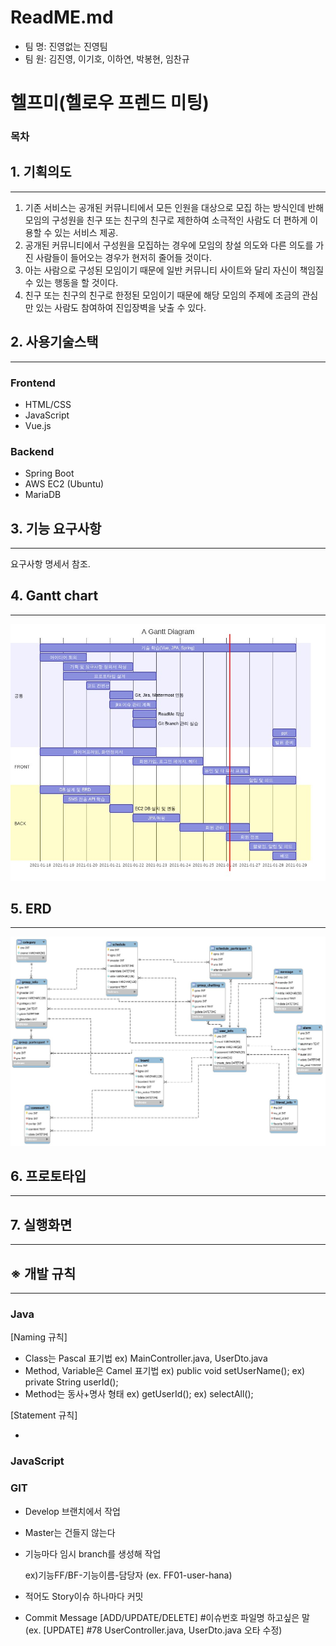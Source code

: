 # ReadME.md

- 팀 명: 진영없는 진영팀
- 팀 원: 김진영, 이기호, 이하연, 박봉현, 임찬규

# 헬프미(헬로우 프렌드 미팅)

### 목차

## 1. 기획의도

---

1. 기존 서비스는 공개된 커뮤니티에서 모든 인원을 대상으로 모집 하는 방식인데 반해 모임의 구성원을 친구 또는 친구의 친구로 제한하여 소극적인 사람도 더 편하게 이용할 수 있는 서비스 제공.
2. 공개된 커뮤니티에서 구성원을 모집하는 경우에  모임의 창설 의도와 다른 의도를 가진 사람들이 들어오는 경우가 현저히 줄어들 것이다.
3. 아는 사람으로 구성된 모임이기 때문에 일반 커뮤니티 사이트와 달리 자신이 책임질 수 있는 행동을 할 것이다.
4. 친구 또는 친구의 친구로 한정된 모임이기 때문에 해당 모임의 주제에 조금의 관심만 있는 사람도 참여하여 진입장벽을 낮출 수 있다.

## 2. 사용기술스택

---

### Frontend

- HTML/CSS
- JavaScript
- Vue.js

### Backend

- Spring Boot
- AWS EC2 (Ubuntu)
- MariaDB

## 3. 기능 요구사항

---

요구사항 명세서 참조.

## 4. Gantt chart

---

![imgs/gantt.jpg](imgs/gantt.jpg)

## 5. ERD

---

![imgs/erd.png](imgs/erd.png)

## 6. 프로토타입

---

## 7. 실행화면

---

## ※ 개발 규칙

---

### Java

[Naming 규칙]

- Class는 Pascal 표기법
ex) MainController.java, UserDto.java
- Method, Variable은 Camel 표기법
ex) public void setUserName();
ex) private String userId();
- Method는 동사+명사 형태
ex) getUserId();
ex) selectAll();

[Statement 규칙]

- 

### JavaScript

### GIT

- Develop 브랜치에서 작업
- Master는 건들지 않는다
- 기능마다 임시 branch를 생성해 작업

    ex)기능FF/BF-기능이름-담당자 (ex. FF01-user-hana)

- 적어도 Story이슈 하나마다 커밋
- Commit Message
[ADD/UPDATE/DELETE] #이슈번호 파일명 하고싶은 말
(ex. [UPDATE] #78 UserController.java, UserDto.java 오타 수정)